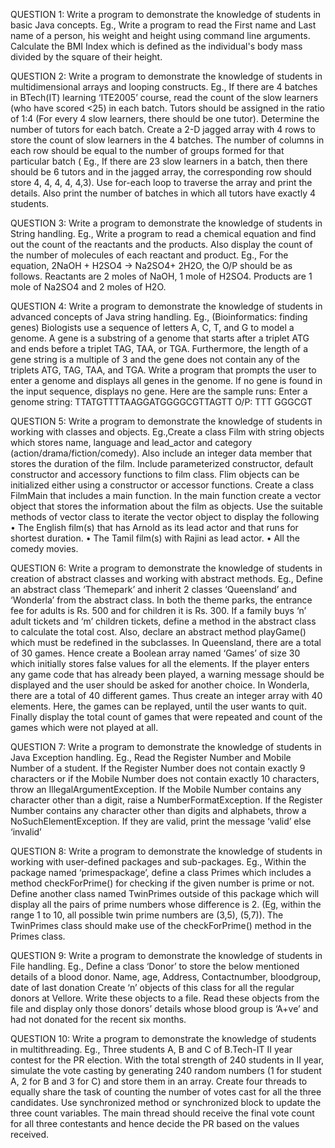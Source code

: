 QUESTION 1:
Write a program to demonstrate the knowledge of students in basic Java concepts. Eg., Write a program to read the First name and Last name of a person, his weight and height using command line arguments. Calculate the BMI Index which is defined as the individual's body mass divided by the square of their height.

QUESTION 2:
Write a program to demonstrate the knowledge of students in multidimensional arrays and looping constructs. Eg., If there are 4 batches in BTech(IT) learning ‘ITE2005’ course, read the count of the slow learners (who have scored <25) in each batch. Tutors should be assigned in the ratio of 1:4 (For every 4 slow learners, there should be one tutor). Determine the number of tutors for each batch. Create a 2-D jagged array with 4 rows to store the count of slow learners in the 4 batches. The number of columns in each row should be equal to the number of groups formed for that particular batch ( Eg., If there are 23 slow learners in a batch, then there should be 6 tutors and in the jagged array, the corresponding row should store 4, 4, 4, 4, 4,3). Use for-each loop to traverse the array and print the details. Also print the number of batches in which all tutors have exactly 4 students.

QUESTION 3: 
Write a program to demonstrate the knowledge of students in String handling. Eg., Write a program to read a chemical equation and find out the count of the reactants and the products. Also display the count of the number of molecules of each reactant and product.
Eg., For the equation, 2NaOH + H2SO4 -> Na2SO4+ 2H2O, the O/P should be as follows.
Reactants are 2 moles of NaOH, 1 mole of H2SO4.
Products are 1 mole of Na2SO4 and 2 moles of H2O.

QUESTION 4: 
Write a program to demonstrate the knowledge of students in advanced concepts of Java string handling. Eg., (Bioinformatics: finding genes) Biologists use a sequence of letters A, C, T, and G to
model a genome. A gene is a substring of a genome that starts after a triplet ATG and ends before a triplet TAG, TAA, or TGA. Furthermore, the length of a gene string is a multiple of 3
and the gene does not contain any of the triplets ATG, TAG, TAA, and TGA. Write a program that prompts the user to enter a genome and displays all genes in the genome. If no gene is found in the input sequence, displays no gene. Here are the sample runs:
Enter a genome string: TTATGTTTTAAGGATGGGGCGTTAGTT
O/P: TTT
GGGCGT 

QUESTION 5: 
Write a program to demonstrate the knowledge of students in working with classes and objects. Eg.,Create a class Film with string objects which stores name, language and lead_actor and category (action/drama/fiction/comedy). Also include an integer data member that stores the duration of the film. Include parameterized constructor, default constructor and accessory functions to film class. Flim objects can be initialized either using a constructor or accessor functions. Create a class FilmMain that includes a main function. In the main function create a vector object that stores the information about the film as objects. Use the suitable methods of vector class to iterate the vector object to display the following
• The English film(s) that has Arnold as its lead actor and that runs for shortest duration.
• The Tamil film(s) with Rajini as lead actor.
• All the comedy movies.

QUESTION 6:
Write a program to demonstrate the knowledge of students in creation of abstract classes and working with abstract methods.
Eg., Define an abstract class ‘Themepark’ and inherit 2 classes ‘Queensland’ and ‘Wonderla’ from the abstract class. In both the theme parks, the entrance fee for adults is Rs. 500 and for children it is Rs. 300. If a family buys ‘n’ adult tickets and ‘m’ children tickets, define a method in the abstract class to calculate the total cost. Also, declare an abstract method
playGame() which must be redefined in the subclasses. In Queensland, there are a total of 30 games. Hence create a Boolean array named ‘Games’ of size 30 which initially stores false values for all the elements. If the player enters any game code that has already been played, a warning message should be displayed and the user should be asked for another choice. In Wonderla, there are a total of 40 different games. Thus create an integer array with 40 elements. Here, the games can be replayed, until the user wants to quit. Finally display the total count of games that were repeated and count of the games which were not played at all.

QUESTION 7: 
Write a program to demonstrate the knowledge of students in Java Exception handling. Eg., Read the Register Number and Mobile Number of a student. If the Register Number does not contain exactly 9 characters or if the Mobile Number does not contain exactly 10 characters, throw an IllegalArgumentException. If the Mobile Number contains any character other than a digit, raise a NumberFormatException. If the Register Number contains any character other than digits and alphabets, throw a NoSuchElementException. If they are valid, print the message ‘valid’ else ‘invalid’

QUESTION 8:
Write a program to demonstrate the knowledge of students in working with user-defined packages and sub-packages. Eg., Within the package named ‘primespackage’, define a class Primes which includes a method checkForPrime() for checking if the given number is prime or not. Define another class named TwinPrimes outside of this package which will display all the pairs of prime numbers whose difference is 2. (Eg, within the range 1 to 10, all possible twin prime numbers are (3,5), (5,7)). The TwinPrimes class should make use of the checkForPrime() method in the Primes class.

QUESTION 9:
Write a program to demonstrate the knowledge of students in File handling. Eg., Define a class ‘Donor’ to store the below mentioned details of a blood donor. Name, age, Address, Contactnumber, bloodgroup, date of last donation Create ‘n’ objects of this class for all the regular donors at Vellore. Write these objects to a file. Read these objects from the file and display only those donors’ details whose blood group is ‘A+ve’ and had not donated for the recent six months.

QUESTION 10:
Write a program to demonstrate the knowledge of students in multithreading. Eg., Three students A, B and C of B.Tech-IT II year contest for the PR election. With the total strength of 240 students in II year, simulate the vote casting by generating 240 random numbers (1 for student A, 2 for B and 3 for C) and store them in an array. Create four threads to equally share the task of counting the number of votes cast for all the three candidates. Use synchronized method or synchronized block to update the three count variables. The main thread should receive the final vote count for all three contestants and hence decide the PR based on the values received.
